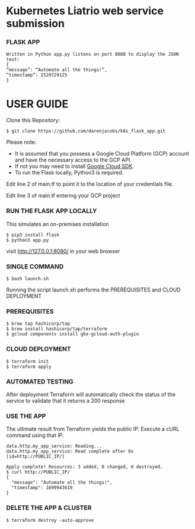 # Kubernetes Liatrio web service submission

### FLASK APP
```
Written in Python app.py listens on port 8080 to display the JSON text:
{
“message”: “Automate all the things!”,
“timestamp”: 1529729125
}
```

# USER GUIDE

Clone this Repository:
```console
$ git clone https://github.com/darenjacobs/k8s_flask_app.git
```

Please note:
* It is assumed that you possess a Google Cloud Platform (GCP) account and have the necessary access to the GCP API.
* If not you may need to install [Google Cloud SDK](https://cloud.google.com/sdk/docs/install).
* To run the Flask locally, Python3 is required.

Edit line 2 of main.tf to point it to the location of your credentials file.

Edit line 3 of main.tf entering your GCP project

### RUN THE FLASK APP LOCALLY
This simulates an on-premises installation
```console
$ pip3 install flask
$ python3 app.py
```
visit http://127.0.0.1:8080/ in your web browser


### SINGLE COMMAND
```console
$ bash launch.sh
```

Running the script launch.sh performs the PREREQUISITES and CLOUD DEPLOYMENT



### PREREQUISITES
```console
$ brew tap hashicorp/tap
$ brew install hashicorp/tap/terraform
$ gcloud components install gke-gcloud-auth-plugin
```

### CLOUD DEPLOYMENT

```console
$ terraform init
$ terraform apply
```

### AUTOMATED TESTING
After deployment Terraform will automatically check the status of the service to validate that it returns a 200 response



### USE THE APP
The ultimate result from Terraform yields the public IP. Execute a cURL command using that IP.
```
data.http.my_app_service: Reading...
data.http.my_app_service: Read complete after 0s [id=http://PUBLIC_IP/]

Apply complete! Resources: 3 added, 0 changed, 0 destroyed.
$ curl http://PUBLIC_IP/
{
  "message": "Automate all the things!",
  "timestamp": 1699943619
}
```


### DELETE THE APP & CLUSTER
```console
$ terraform destroy -auto-approve
```
